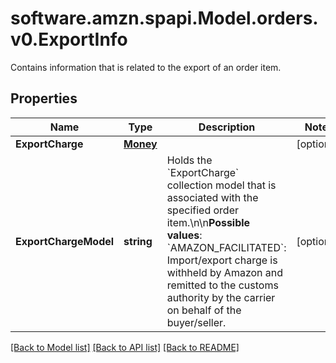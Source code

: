 # software.amzn.spapi.Model.orders.v0.ExportInfo
Contains information that is related to the export of an order item.

## Properties

Name | Type | Description | Notes
------------ | ------------- | ------------- | -------------
**ExportCharge** | [**Money**](Money.md) |  | [optional] 
**ExportChargeModel** | **string** | Holds the &#x60;ExportCharge&#x60; collection model that is associated with the specified order item.\\n\\n**Possible values**: &#x60;AMAZON_FACILITATED&#x60;: Import/export charge is withheld by Amazon and remitted to the customs authority by the carrier on behalf of the buyer/seller. | [optional] 

[[Back to Model list]](../README.md#documentation-for-models) [[Back to API list]](../README.md#documentation-for-api-endpoints) [[Back to README]](../README.md)

